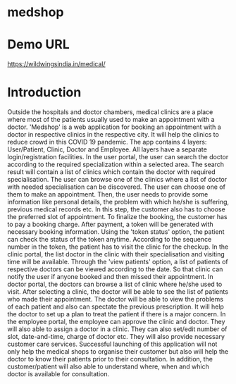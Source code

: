 # medshop
# Demo URL
https://wildwingsindia.in/medical/

# Introduction
Outside the hospitals and doctor chambers, medical clinics are a place where most of the patients usually used to make an appointment with a doctor. 'Medshop' is a web application for booking an appointment with a doctor in respective clinics in the respective city. It will help the clinics to reduce crowd in this COVID 19 pandemic. The app contains 4 layers: User/Patient, Clinic, Doctor and Employee.  All layers have a separate login/registration facilities. In the user portal, the user can search the doctor according to the required specialization within a selected area. The search result will contain a list of clinics which contain the doctor with required specialisation. The user can browse one of the clinics where a list of doctor with needed specialisation can be discovered. The user can choose one of them to make an appointment. Then, the user needs to provide some information like personal details, the problem with which he/she is suffering, previous medical records etc. In this step, the customer also has to choose the preferred slot of appointment. To finalize the booking, the customer has to pay a booking charge. After payment, a token will be generated with necessary booking information. Using the 'token status' option, the patient can check the status of the token anytime. According to the sequence number in the token, the patient has to visit the clinic for the checkup.  In the clinic portal, the list doctor in the clinic with their specialisation and visiting time will be available. Through the 'view patients' option, a list of patients of respective doctors can be viewed according to the date. So that clinic can notify the user if anyone booked and then missed their appointment. In doctor portal, the doctors can browse a list of clinic where he/she used to visit. After selecting a clinic, the doctor will be able to see the list of patients who made their appointment. The doctor will be able to view the problems of each patient and also can spectate the previous prescription. It will help the doctor to set up a plan to treat the patient if there is a major concern. In the employee portal, the employee can approve the clinic and doctor. They will also able to assign a doctor in a clinic. They can also set/edit number of slot, date-and-time, charge of doctor etc. They will also provide necessary customer care services. Successful launching of this application will not only help the medical shops to organise their customer but also will help the doctor to know their patients prior to their consultation. In addition, the customer/patient will also able to understand where, when and which doctor is available for consultation.
